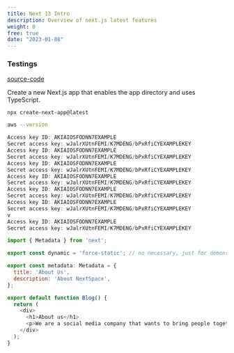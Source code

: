 ```yaml
---
title: Next 13 Intro
description: Overview of next.js latest features
weight: 0
free: true
date: "2023-01-08"
---
```


### Testings

[source-code](https://www.google.com)

Create a new Next.js app that enables the app directory and uses TypeScript.

```terminal title="command line"
npx create-next-app@latest
```

```bash title="test.ts"
aws --version
```

```js
Access key ID: AKIAIOSFODNN7EXAMPLE
Secret access key: wJalrXUtnFEMI/K7MDENG/bPxRfiCYEXAMPLEKEY
Access key ID: AKIAIOSFODNN7EXAMPLE
Secret access key: wJalrXUtnFEMI/K7MDENG/bPxRfiCYEXAMPLEKEY
Access key ID: AKIAIOSFODNN7EXAMPLE
Secret access key: wJalrXUtnFEMI/K7MDENG/bPxRfiCYEXAMPLEKEY
Access key ID: AKIAIOSFODNN7EXAMPLE
Secret access key: wJalrXUtnFEMI/K7MDENG/bPxRfiCYEXAMPLEKEY
Access key ID: AKIAIOSFODNN7EXAMPLE
Secret access key: wJalrXUtnFEMI/K7MDENG/bPxRfiCYEXAMPLEKEY
Access key ID: AKIAIOSFODNN7EXAMPLE
Secret access key: wJalrXUtnFEMI/K7MDENG/bPxRfiCYEXAMPLEKEY
v
Access key ID: AKIAIOSFODNN7EXAMPLE
Secret access key: wJalrXUtnFEMI/K7MDENG/bPxRfiCYEXAMPLEKEY
```


```js title="test.ts"
import { Metadata } from 'next';

export const dynamic = 'force-static'; // no necessary, just for demonstration

export const metadata: Metadata = {
  title: 'About Us',
  description: 'About NextSpace',
};

export default function Blog() {
  return (
    <div>
      <h1>About us</h1>
      <p>We are a social media company that wants to bring people together!</p>
    </div>
  );
}
```